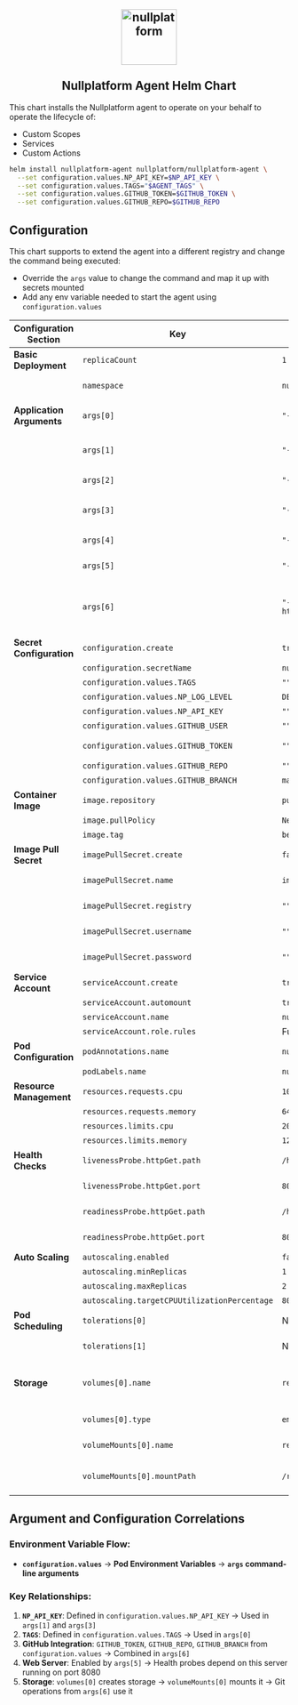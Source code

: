 <h2 align="center">
    <a href="https://httpie.io" target="blank_">
        <img height="100" alt="nullplatform" src="https://nullplatform.com/favicon/android-chrome-192x192.png" />
    </a>
    <br>
    <br>
    Nullplatform Agent Helm Chart
    <br>
</h2>

This chart installs the Nullplatform agent to operate on your behalf to operate the lifecycle of:
* Custom Scopes
* Services
* Custom Actions

```bash
helm install nullplatform-agent nullplatform/nullplatform-agent \
  --set configuration.values.NP_API_KEY=$NP_API_KEY \
  --set configuration.values.TAGS="$AGENT_TAGS" \
  --set configuration.values.GITHUB_TOKEN=$GITHUB_TOKEN \
  --set configuration.values.GITHUB_REPO=$GITHUB_REPO
```

## Configuration

This chart supports to extend the agent into a different registry and change the command being executed:

* Override the `args` value to change the command and map it up with secrets mounted
* Add any env variable needed to start the agent using `configuration.values`

| Configuration Section | Key | Value | Purpose |
|----------------------|-----|-------|---------|
| **Basic Deployment** | `replicaCount` | `1` | Number of pod replicas to run |
| | `namespace` | `nullplatform-tools` | Kubernetes namespace for deployment |
| **Application Arguments** | `args[0]` | `"--tags=$(TAGS)"` | Sets application tags from environment variable → **References**: `configuration.values.TAGS` |
| | `args[1]` | `"--apikey=$(NP_API_KEY)"` | Provides API key for authentication → **References**: `configuration.values.NP_API_KEY` |
| | `args[2]` | `"--runtime=host"` | Configures runtime environment as host (static value) |
| | `args[3]` | `"--command-executor-env=NP_API_KEY=$(NP_API_KEY)"` | Passes API key to command executor → **References**: `configuration.values.NP_API_KEY` |
| | `args[4]` | `"--command-executor-debug"` | Enables debug mode for command executor (static value) |
| | `args[5]` | `"--webserver-enabled"` | Enables built-in web server (static value) |
| | `args[6]` | `"--command-executor-git-command-repos https://$(GITHUB_TOKEN)@$(GITHUB_REPO)#$(GITHUB_BRANCH)"` | Configures Git repository access → **References**: `configuration.values.GITHUB_TOKEN`, `configuration.values.GITHUB_REPO`, `configuration.values.GITHUB_BRANCH` |
| **Secret Configuration** | `configuration.create` | `true` | Creates a Kubernetes secret |
| | `configuration.secretName` | `nullplatform-agent-secret` | Name of the secret to create |
| | `configuration.values.TAGS` | `""` | Empty tags value (to be filled) |
| | `configuration.values.NP_LOG_LEVEL` | `DEBUG` | Sets logging level to debug |
| | `configuration.values.NP_API_KEY` | `""` | Nullplatform API key (to be filled) |
| | `configuration.values.GITHUB_USER` | `""` | GitHub username (to be filled) |
| | `configuration.values.GITHUB_TOKEN` | `""` | GitHub personal access token (to be filled) |
| | `configuration.values.GITHUB_REPO` | `""` | GitHub repository URL (to be filled) |
| | `configuration.values.GITHUB_BRANCH` | `main` | Git branch to use |
| **Container Image** | `image.repository` | `public.ecr.aws/nullplatform/controlplane-agent` | Container image repository |
| | `image.pullPolicy` | `Never` | Never pull image (use local) |
| | `image.tag` | `beta` | Image tag version |
| **Image Pull Secret** | `imagePullSecret.create` | `false` | Create a new image pull secret (set to `true` and provide credentials) |
| | `imagePullSecret.name` | `image-pull-secret-agent` | Name of the image pull secret (to create or reference existing) |
| | `imagePullSecret.registry` | `""` | Container registry URL (required if `create: true`) |
| | `imagePullSecret.username` | `""` | Username for registry authentication (required if `create: true`) |
| | `imagePullSecret.password` | `""` | Password for registry authentication (required if `create: true`) |
| **Service Account** | `serviceAccount.create` | `true` | Creates a service account |
| | `serviceAccount.automount` | `true` | Auto-mounts service account token |
| | `serviceAccount.name` | `nullplatform-agent` | Service account name |
| | `serviceAccount.role.rules` | Full access (`*`) | Grants full cluster permissions |
| **Pod Configuration** | `podAnnotations.name` | `nullplatform-agent` | Pod annotation for identification |
| | `podLabels.name` | `nullplatform-agent` | Pod label for identification |
| **Resource Management** | `resources.requests.cpu` | `100m` | Minimum CPU requirement |
| | `resources.requests.memory` | `64Mi` | Minimum memory requirement |
| | `resources.limits.cpu` | `200m` | Maximum CPU limit |
| | `resources.limits.memory` | `128Mi` | Maximum memory limit |
| **Health Checks** | `livenessProbe.httpGet.path` | `/health` | Health check endpoint path → **Correlates with**: `args[5]` webserver |
| | `livenessProbe.httpGet.port` | `8080` | Health check port → **Correlates with**: `args[5]` webserver |
| | `readinessProbe.httpGet.path` | `/health` | Readiness check endpoint path → **Correlates with**: `args[5]` webserver |
| | `readinessProbe.httpGet.port` | `8080` | Readiness check port → **Correlates with**: `args[5]` webserver |
| **Auto Scaling** | `autoscaling.enabled` | `false` | Horizontal pod autoscaling disabled |
| | `autoscaling.minReplicas` | `1` | Minimum replicas when scaling |
| | `autoscaling.maxReplicas` | `2` | Maximum replicas when scaling |
| | `autoscaling.targetCPUUtilizationPercentage` | `80` | CPU threshold for scaling |
| **Pod Scheduling** | `tolerations[0]` | Node not ready toleration | Allows pod to run on not-ready nodes for 5 minutes |
| | `tolerations[1]` | Node unreachable toleration | Allows pod to run on unreachable nodes for 5 minutes |
| **Storage** | `volumes[0].name` | `repos` | Volume name for repository storage → **Correlates with**: `volumeMounts[0].name` and Git operations from `args[6]` |
| | `volumes[0].type` | `emptyDir` | Temporary volume type for Git repository cloning |
| | `volumeMounts[0].name` | `repos` | Mount the repos volume → **References**: `volumes[0].name` |
| | `volumeMounts[0].mountPath` | `/root/.np` | Mount path inside container for Nullplatform agent data and Git repos |

## Argument and Configuration Correlations

### Environment Variable Flow:
- **`configuration.values`** → **Pod Environment Variables** → **`args` command-line arguments**

### Key Relationships:
1. **`NP_API_KEY`**: Defined in `configuration.values.NP_API_KEY` → Used in `args[1]` and `args[3]`
2. **`TAGS`**: Defined in `configuration.values.TAGS` → Used in `args[0]`
3. **GitHub Integration**: `GITHUB_TOKEN`, `GITHUB_REPO`, `GITHUB_BRANCH` from `configuration.values` → Combined in `args[6]`
4. **Web Server**: Enabled by `args[5]` → Health probes depend on this server running on port 8080
5. **Storage**: `volumes[0]` creates storage → `volumeMounts[0]` mounts it → Git operations from `args[6]` use it
